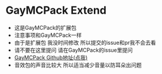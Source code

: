 # GayMCPack Extend
- 这是GayMCPack的扩展包
- 注意事项和GayMCPack一样
- 由于是扩展包 我没时间修改 所以提交的issue和pr我不会去看
- 请不要在这里提问 请在GayMCPack的issue里提问
- [GayMCPack Github地址(点我)](https://github.com/Little100/GayMCPack)
- 音效包的声音比较大 所以适当减少音量以防耳朵出问题
